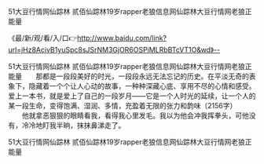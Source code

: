 51大豆行情网仙踪林 贰佰仙踪林19岁rapper老狼信息网仙踪林大豆行情网老狼正能量

《最/新/观/看/入/口👉http://www.baidu.com/link?url=jHz8AcivB1yuSpc8sJSrNM3GjOR6OSPiMLRbBTcVT1O&wd》--

51大豆行情网仙踪林 贰佰仙踪林19岁rapper老狼信息网仙踪林大豆行情网老狼正能量　　那都是一段段美好的时光，一段段永远无法忘记的历史。在平淡无奇的表象下，隐藏着一个个让人心动的故事，一种种深藏心底、享用不尽的心情和感受。爱上一本书，就是爱上了自己的一段岁月——它是一个人时光的延续，让一个人的某一段生命，变得饱满、湿润、多情，充盈着无限的张力和韵味（2156字）
　　他就拿恶狠狠的眼睛看我，看得我心里发毛。我以为他会冲我挥拳头，可他没有，冷冷地盯我半晌，抹抹鼻涕走了。





51大豆行情网仙踪林 贰佰仙踪林19岁rapper老狼信息网仙踪林大豆行情网老狼正能量

